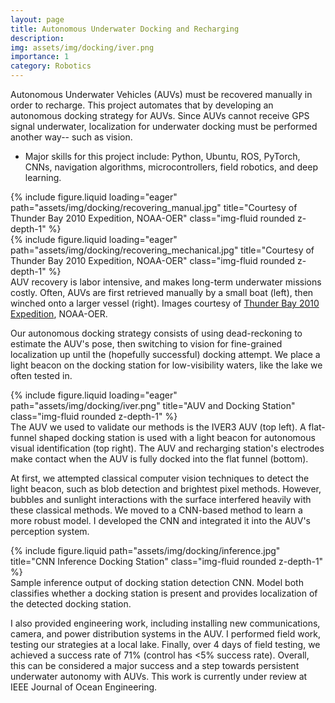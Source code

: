 ```yaml
---
layout: page
title: Autonomous Underwater Docking and Recharging
description:
img: assets/img/docking/iver.png
importance: 1
category: Robotics
---
```


Autonomous Underwater Vehicles (AUVs) must be recovered manually in order to recharge. This project automates that by developing an autonomous docking strategy for AUVs. Since AUVs cannot receive GPS signal underwater, localization for underwater docking must be performed another way-- such as vision.

- Major skills for this project include: Python, Ubuntu, ROS, PyTorch, CNNs, navigation algorithms, microcontrollers, field robotics, and deep learning.

<div class="row justify-content-around">
    <div class="col-sm mt-3 mt-md-0">
        {% include figure.liquid loading="eager" path="assets/img/docking/recovering_manual.jpg" title="Courtesy of Thunder Bay 2010 Expedition, NOAA-OER" class="img-fluid rounded z-depth-1" %}
    </div>
    <div class="col-sm mt-3 mt-md-0">
        {% include figure.liquid loading="eager" path="assets/img/docking/recovering_mechanical.jpg" title="Courtesy of Thunder Bay 2010 Expedition, NOAA-OER" class="img-fluid rounded z-depth-1" %}
    </div>
</div>
<div class="caption">
    AUV recovery is labor intensive, and makes long-term underwater missions costly. Often, AUVs are first retrieved manually by a small boat (left), then winched onto a larger vessel (right). Images courtesy of <a href="https://oceanexplorer.noaa.gov/explorations/10thunderbay/background/recovering/recovering.html" target="_blank">Thunder Bay 2010 Expedition</a>, NOAA-OER.
</div>

Our autonomous docking strategy consists of using dead-reckoning to estimate the AUV's pose, then switching to vision for fine-grained localization up until the (hopefully successful) docking attempt. We place a light beacon on the docking station for low-visibility waters, like the lake we often tested in.

<div class="row">
    <div class="col-sm mt-3 mt-md-0">
        {% include figure.liquid loading="eager" path="assets/img/docking/iver.png" title="AUV and Docking Station" class="img-fluid rounded z-depth-1" %}
    </div>
</div>
<div class="caption">
    The AUV we used to validate our methods is the IVER3 AUV (top left). A flat-funnel shaped docking station is used with a light beacon for autonomous visual identification (top right). The AUV and recharging station's electrodes make contact when the AUV is fully docked into the flat funnel (bottom).
</div>

At first, we attempted classical computer vision techniques to detect the light beacon, such as blob detection and brightest pixel methods. However, bubbles and sunlight interactions with the surface interfered heavily with these classical methods. We moved to a CNN-based method to learn a more robust model. I developed the CNN and integrated it into the AUV's perception system.

<div class="row justify-content-sm-center">
    <div class="col-sm-8 mt-3 mt-md-0">
        {% include figure.liquid path="assets/img/docking/inference.jpg" title="CNN Inference Docking Station" class="img-fluid rounded z-depth-1" %}
    </div>
</div>
<div class="caption">
    Sample inference output of docking station detection CNN. Model both classifies whether a docking station is present and provides localization of the detected docking station.
</div>

I also provided engineering work, including installing new communications, camera, and power distribution systems in the AUV. I performed field work, testing our strategies at a local lake. Finally, over 4 days of field testing, we achieved a success rate of 71% (control has <5% success rate). Overall, this can be considered a major success and a step towards persistent underwater autonomy with AUVs. This work is currently under review at IEEE Journal of Ocean Engineering.
